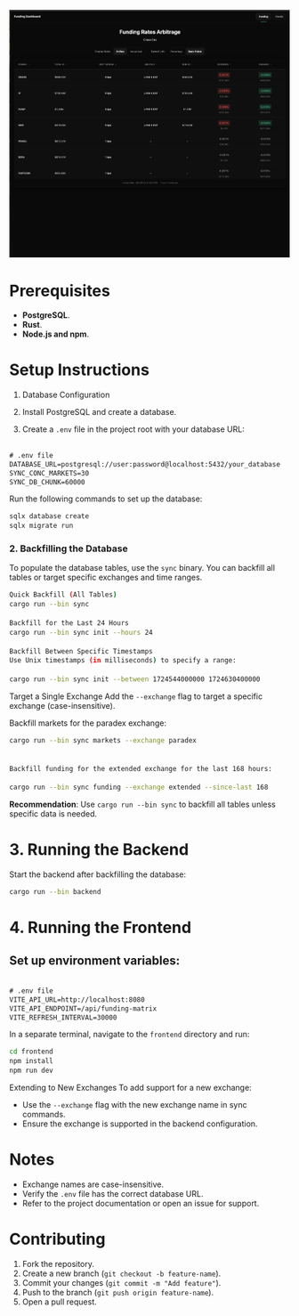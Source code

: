 
![Funding Dashboard UI](image.png)


# Prerequisites
- **PostgreSQL**.
- **Rust**.
- **Node.js and npm**.



# Setup Instructions
1. Database Configuration

1. Install PostgreSQL and create a database.

2. Create a `.env` file in the project root with your database URL:

```env

# .env file
DATABASE_URL=postgresql://user:password@localhost:5432/your_database
SYNC_CONC_MARKETS=30
SYNC_DB_CHUNK=60000

```

Run the following commands to set up the database:

```bash
sqlx database create
sqlx migrate run
```


### 2. Backfilling the Database

To populate the database tables, use the `sync` binary. You can backfill all tables or target specific exchanges and time ranges.

```bash
Quick Backfill (All Tables)
cargo run --bin sync

Backfill for the Last 24 Hours
cargo run --bin sync init --hours 24

Backfill Between Specific Timestamps
Use Unix timestamps (in milliseconds) to specify a range:

cargo run --bin sync init --between 1724544000000 1724630400000
```


Target a Single Exchange
Add the `--exchange` flag to target a specific exchange (case-insensitive).


Backfill markets for the paradex exchange:
```bash
cargo run --bin sync markets --exchange paradex


Backfill funding for the extended exchange for the last 168 hours:

cargo run --bin sync funding --exchange extended --since-last 168
```


**Recommendation**: Use `cargo run --bin sync` to backfill all tables unless specific data is needed.

# 3. Running the Backend
Start the backend after backfilling the database:

```bash
cargo run --bin backend
```

# 4. Running the Frontend

## Set up environment variables:
```env

# .env file
VITE_API_URL=http://localhost:8080
VITE_API_ENDPOINT=/api/funding-matrix
VITE_REFRESH_INTERVAL=30000

```


In a separate terminal, navigate to the `frontend` directory and run:
```bash
cd frontend
npm install
npm run dev
```





Extending to New Exchanges
To add support for a new exchange:
- Use the `--exchange` flag with the new exchange name in sync commands.
- Ensure the exchange is supported in the backend configuration.




# Notes
- Exchange names are case-insensitive.
- Verify the `.env` file has the correct database URL.
- Refer to the project documentation or open an issue for support.




# Contributing
1. Fork the repository.
2. Create a new branch (`git checkout -b feature-name`).
3. Commit your changes (`git commit -m "Add feature"`).
4. Push to the branch (`git push origin feature-name`).
5. Open a pull request.


